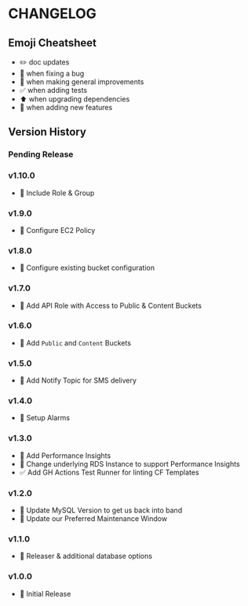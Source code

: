 # CHANGELOG

## Emoji Cheatsheet
- :pencil2: doc updates
- :bug: when fixing a bug
- :rocket: when making general improvements
- :white_check_mark: when adding tests
- :arrow_up: when upgrading dependencies
- :tada: when adding new features

## Version History

### Pending Release

### v1.10.0

- :rocket: Include Role & Group

### v1.9.0

- :rocket: Configure EC2 Policy

### v1.8.0

- :rocket: Configure existing bucket configuration

### v1.7.0

- :rocket: Add API Role with Access to Public & Content Buckets

### v1.6.0

- :rocket: Add `Public` and `Content` Buckets

### v1.5.0

- :rocket: Add Notify Topic for SMS delivery

### v1.4.0

- :rocket: Setup Alarms

### v1.3.0

- :rocket: Add Performance Insights
- :rocket: Change underlying RDS Instance to support Performance Insights
- :white_check_mark: Add GH Actions Test Runner for linting CF Templates

### v1.2.0

- :rocket: Update MySQL Version to get us back into band
- :rocket: Update our Preferred Maintenance Window

### v1.1.0

- :rocket: Releaser & additional database options

### v1.0.0

- :rocket: Initial Release

